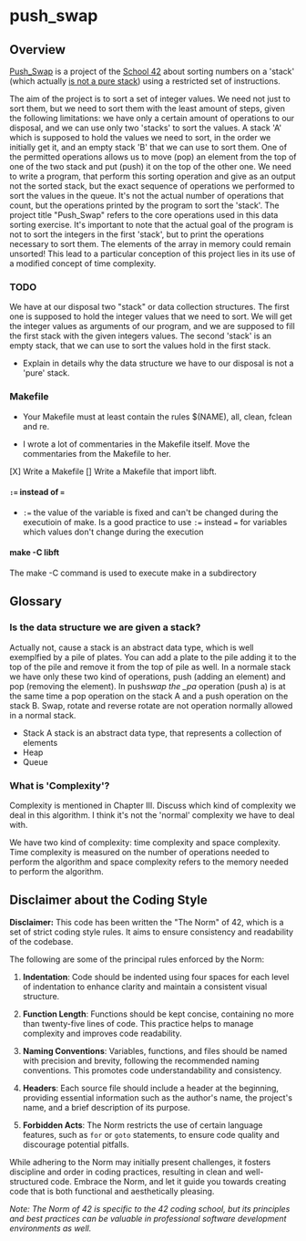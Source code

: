 # push_swap

## Overview

[Push_Swap](link-to-the-pdf) is a project of the [School 42](https://www.42.fr/) about sorting numbers on a 'stack' (which actually [is not a pure stack](<https://en.wikipedia.org/wiki/Stack_(abstract_data_type)>)) using a restricted set of instructions.

The aim of the project is to sort a set of integer values. We need not just to sort them, but we need to sort them with the least amount of steps, given the following limitations: we have only a certain amount of operations to our disposal, and we can use only two 'stacks' to sort the values. A stack 'A' which is supposed to hold the values we need to sort, in the order we initially get it, and an empty stack 'B' that we can use to sort them. One of the permitted operations allows us to move (pop) an element from the top of one of the two stack and put (push) it on the top of the other one.
We need to write a program, that perform this sorting operation and give as an output not the sorted stack, but the exact sequence of operations we performed to sort the values in the queue.
It's not the actual number of operations that count, but the operations printed by the program to sort the 'stack'. The project title "Push_Swap" refers to the core operations used in this data sorting exercise. It's important to note that the actual goal of the program is not to sort the integers in the first 'stack', but to print the operations necessary to sort them. The elements of the array in memory could remain unsorted! This lead to a particular conception of this project lies in its use of a modified concept of time complexity.

### TODO

We have at our disposal two "stack" or data collection structures. The first one is supposed to hold the integer values that we need to sort. We will get the integer values as arguments of our program, and we are supposed to fill the first stack with the given integers values. The second 'stack' is an empty stack, that we can use to sort the values hold in the first stack.

- Explain in details why the data structure we have to our disposal is not a 'pure' stack.

### Makefile

- Your Makefile must at least contain the rules $(NAME), all, clean, fclean and re.

- I wrote a lot of commentaries in the Makefile itself. Move the commentaries from the Makefile to her.

[X] Write a Makefile
[] Write a Makefile that import libft.

#### `:=` instead of `=`

- `:=` the value of the variable is fixed and can't be changed during the executioin of make. Is a good practice to use `:=` instead `=` for variables which values don't change during the execution

#### make -C libft

The make -C command is used to execute make in a subdirectory

## Glossary

### Is the data structure we are given a stack?

Actually not, cause a stack is an abstract data type, which is well exemplfied by a pile of plates. You can add a plate to the pile adding it to the top of the pile and remove it from the top of pile as well. In a normale stack we have only these two kind of operations, push (adding an element) and pop (removing the element). In push*swap the \_pa* operation (push a) is at the same time a pop operation on the stack A and a push operation on the stack B. Swap, rotate and reverse rotate are not operation normally allowed in a normal stack.

- Stack
  A stack is an abstract data type, that represents a collection of elements
- Heap
- Queue

### What is 'Complexity'?

Complexity is mentioned in Chapter III. Discuss which kind of complexity we deal in this algorithm. I think it's not the 'normal' complexity we have to deal with.

We have two kind of complexity: time complexity and space complexity. Time complexity is measured on the number of operations needed to perform the algorithm and space complexity refers to the memory needed to perform the algorithm.

## Disclaimer about the Coding Style

**Disclaimer:** This code has been written the "The Norm" of 42, which is a set of strict coding style rules. It aims to ensure consistency and readability of the codebase.

The following are some of the principal rules enforced by the Norm:

1. **Indentation**: Code should be indented using four spaces for each level of indentation to enhance clarity and maintain a consistent visual structure.

2. **Function Length**: Functions should be kept concise, containing no more than twenty-five lines of code. This practice helps to manage complexity and improves code readability.

3. **Naming Conventions**: Variables, functions, and files should be named with precision and brevity, following the recommended naming conventions. This promotes code understandability and consistency.

4. **Headers**: Each source file should include a header at the beginning, providing essential information such as the author's name, the project's name, and a brief description of its purpose.

5. **Forbidden Acts**: The Norm restricts the use of certain language features, such as `for` or `goto` statements, to ensure code quality and discourage potential pitfalls.

While adhering to the Norm may initially present challenges, it fosters discipline and order in coding practices, resulting in clean and well-structured code. Embrace the Norm, and let it guide you towards creating code that is both functional and aesthetically pleasing.

_Note: The Norm of 42 is specific to the 42 coding school, but its principles and best practices can be valuable in professional software development environments as well._
